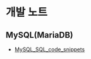 ﻿# 개발 노트

## MySQL(MariaDB)
- [MySQL_SQL_code_snippets](https://github.com/che-free/dev-note/blob/main/MySQL(MariaDB)/MySQL_SQL_code_snippets.md)

